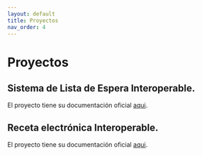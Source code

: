 ```yaml
---
layout: default
title: Proyectos
nav_order: 4
---
```


# Proyectos 

## Sistema de Lista de Espera Interoperable.

El proyecto tiene su documentación oficial [aqui](https://interoperabilidad.minsal.cl/SIGTEv2-IG/).

## Receta electrónica Interoperable.

El proyecto tiene su documentación oficial [aqui](https://interoperabilidad.minsal.cl/fhir/ig/snre).
